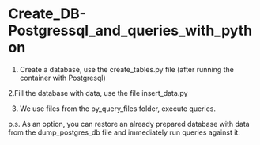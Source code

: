 # Create_DB-Postgressql_and_queries_with_python
1. Create a database, use the create_tables.py file (after running the container with Postgresql)

2.Fill the database with data, use the file insert_data.py

3. We use files from the py_query_files folder, execute queries.


p.s. As an option, you can restore an already prepared database with data from the dump_postgres_db file and immediately run queries against it.
